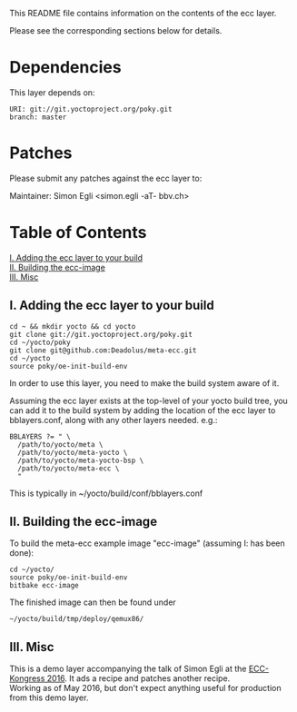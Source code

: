 This README file contains information on the contents of the
ecc layer.

Please see the corresponding sections below for details.


Dependencies
============

This layer depends on:

    URI: git://git.yoctoproject.org/poky.git
    branch: master


Patches
=======

Please submit any patches against the ecc layer to:

Maintainer: Simon Egli <simon.egli -aT- bbv.ch>


Table of Contents
=================

  [I. Adding the ecc layer to your build](https://github.com/Deadolus/meta-ecc#i-adding-the-ecc-layer-to-your-build)  
  [II. Building the ecc-image](https://github.com/Deadolus/meta-ecc#ii-building-the-ecc-image)  
  [III. Misc](https://github.com/Deadolus/meta-ecc#iii-misc)  


## I. Adding the ecc layer to your build ##

```
cd ~ && mkdir yocto && cd yocto 
git clone git://git.yoctoproject.org/poky.git
cd ~/yocto/poky
git clone git@github.com:Deadolus/meta-ecc.git
cd ~/yocto
source poky/oe-init-build-env
```

In order to use this layer, you need to make the build system aware of
it.

Assuming the ecc layer exists at the top-level of your
yocto build tree, you can add it to the build system by adding the
location of the ecc layer to bblayers.conf, along with any
other layers needed. e.g.:

  ```
  BBLAYERS ?= " \
    /path/to/yocto/meta \
    /path/to/yocto/meta-yocto \
    /path/to/yocto/meta-yocto-bsp \
    /path/to/yocto/meta-ecc \
    "
  ```

This is typically in ~/yocto/build/conf/bblayers.conf

## II. Building the ecc-image ##

To build the meta-ecc example image "ecc-image" (assuming I: has been done):

```
cd ~/yocto/
source poky/oe-init-build-env
bitbake ecc-image
```

The finished image can then be found under

    ~/yocto/build/tmp/deploy/qemux86/


## III. Misc ##

This is a demo layer accompanying the talk of Simon Egli at the [ECC-Kongress 2016](http://www.swisst.net/ecc16.html).
It ads a recipe and patches another recipe.  
Working as of May 2016, but don't expect anything useful for production from this demo layer.
